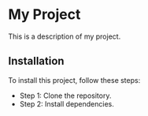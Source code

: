# My Project
This is a description of my project.
## Installation
To install this project, follow these steps:
- Step 1: Clone the repository.
- Step 2: Install dependencies.
